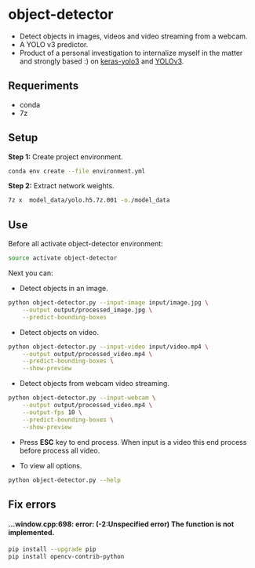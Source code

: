 #  object-detector

* Detect objects in images, videos and video streaming from a webcam.
* A YOLO v3 predictor.
* Product of a personal investigation to internalize myself in the matter and strongly based :) on [keras-yolo3](https://github.com/qqwweee/keras-yolo3) and [YOLOv3](https://github.com/xiaochus/YOLOv3).

## Requeriments

* conda
* 7z

## Setup

**Step 1:** Create project environment.

```bash
conda env create --file environment.yml
```

**Step 2:** Extract network weights.

```bash
7z x  model_data/yolo.h5.7z.001 -o./model_data 
```

## Use

Before all activate object-detector environment:

```bash
source activate object-detector
```

Next you can:

* Detect objects in an image.

```bash
python object-detector.py --input-image input/image.jpg \
    --output output/processed_image.jpg \
    --predict-bounding-boxes
```

* Detect objects on video.

```bash
python object-detector.py --input-video input/video.mp4 \
    --output output/processed_video.mp4 \
    --predict-bounding-boxes \
    --show-preview
```

* Detect objects from webcam video streaming.

```bash
python object-detector.py --input-webcam \
    --output output/processed_video.mp4 \
    --output-fps 10 \
    --predict-bounding-boxes \
    --show-preview
```

* Press **ESC** key to end process. When input is a video this end process before process all video.

* To view all options.

```bash
python object-detector.py --help
```

## Fix errors

#### ...window.cpp:698: error: (-2:Unspecified error) The function is not implemented. 

```bash
pip install --upgrade pip
pip install opencv-contrib-python
```
